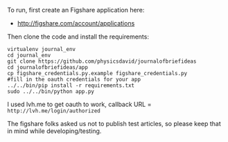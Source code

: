 To run, first create an Figshare application here:

* http://figshare.com/account/applications

Then clone the code and install the requirements:

```
virtualenv journal_env
cd journal_env
git clone https://github.com/physicsdavid/journalofbriefideas
cd journalofbriefideas/app
cp figshare_credentials.py.example figshare_credentials.py
#fill in the oauth credentials for your app
../../bin/pip install -r requirements.txt
sudo ../../bin/python app.py
```

I used lvh.me to get oauth to work, callback URL = `http://lvh.me/login/authorized`

The figshare folks asked us not to publish test articles, so please keep that in mind while developing/testing.
